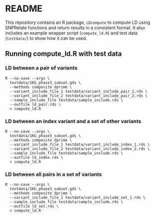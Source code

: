 # README

This repository contains an R package, `LDcompute` to compute LD using SNPRelate functions and return results in a consistent format.
It also includes an example wrapper script (`compute_ld.R`) and test data (`testdata/`) to show how it can be used.

## Running compute_ld.R with test data

### LD between a pair of variants

```
R --no-save --args \
  testdata/1KG_phase3_subset.gds \
  --methods composite dprime \
  --variant_include_file_1 testdata/variant_include_pair_1.rds \
  --variant_include_file_2 testdata/variant_include_pair_2.rds \
  --sample_include_file testdata/sample_include.rds \
  --outfile ld_pair.rds \
  < compute_ld.R
```

### LD between an index variant and a set of other variants

```
R --no-save --args \
  testdata/1KG_phase3_subset.gds \
  --methods composite dprime \
  --variant_include_file_1 testdata/variant_include_index_1.rds \
  --variant_include_file_2 testdata/variant_include_index_2.rds \
  --sample_include_file testdata/sample_include.rds \
  --outfile ld_index.rds \
  < compute_ld.R
```

### LD between all pairs in a set of variants

```
R --no-save --args \
  testdata/1KG_phase3_subset.gds \
  --methods composite dprime \
  --variant_include_file_1 testdata/variant_include_set_1.rds \
  --sample_include_file testdata/sample_include.rds \
  --outfile ld_set.rds \
  < compute_ld.R
```
